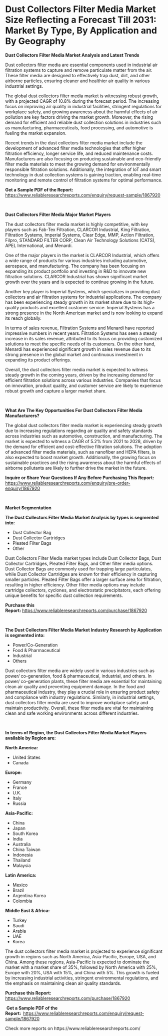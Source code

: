 <p><h1>Dust Collectors Filter Media Market Size Reflecting a Forecast Till 2031: Market By Type, By Application and By Geography</h1></p><p><strong>Dust Collectors Filter Media Market Analysis and Latest Trends</strong></p>
<p><p>Dust collectors filter media are essential components used in industrial air filtration systems to capture and remove particulate matter from the air. These filter media are designed to effectively trap dust, dirt, and other airborne particles, ensuring cleaner and healthier air quality in various industrial settings.</p><p>The global dust collectors filter media market is witnessing robust growth, with a projected CAGR of 10.8% during the forecast period. The increasing focus on improving air quality in industrial facilities, stringent regulations for workplace safety, and growing awareness about the harmful effects of air pollution are key factors driving the market growth. Moreover, the rising demand for efficient and reliable dust collection solutions in industries such as manufacturing, pharmaceuticals, food processing, and automotive is fueling the market expansion.</p><p>Recent trends in the dust collectors filter media market include the development of advanced filter media technologies that offer higher filtration efficiency, longer service life, and reduced maintenance costs. Manufacturers are also focusing on producing sustainable and eco-friendly filter media materials to meet the growing demand for environmentally responsible filtration solutions. Additionally, the integration of IoT and smart technology in dust collection systems is gaining traction, enabling real-time monitoring and remote control of filtration systems for optimal performance.</p></p>
<p><strong>Get a Sample PDF of the Report:&nbsp;</strong> <a href="https://www.reliableresearchreports.com/enquiry/request-sample/1867920">https://www.reliableresearchreports.com/enquiry/request-sample/1867920</a></p>
<p>&nbsp;</p>
<p><strong>Dust Collectors Filter Media Major Market Players</strong></p>
<p><p>The dust collectors filter media market is highly competitive, with key players such as Fab-Tex Filtration, CLARCOR Industrial, King Filtration, Filtration Systems, Imperial Systems, Clear Edge, MMP, Action Filtration, Filpro, STANDARD FILTER CORP, Clean Air Technology Solutions (CATS), APEL International, and Menardi. </p><p>One of the major players in the market is CLARCOR Industrial, which offers a wide range of products for various industries including automotive, aerospace, and manufacturing. The company has been focusing on expanding its product portfolio and investing in R&D to innovate new filtration solutions. CLARCOR Industrial has shown significant market growth over the years and is expected to continue growing in the future.</p><p>Another key player is Imperial Systems, which specializes in providing dust collectors and air filtration systems for industrial applications. The company has been experiencing steady growth in its market share due to its high-quality products and excellent customer service. Imperial Systems has a strong presence in the North American market and is now looking to expand its reach globally.</p><p>In terms of sales revenue, Filtration Systems and Menardi have reported impressive numbers in recent years. Filtration Systems has seen a steady increase in its sales revenue, attributed to its focus on providing customized solutions to meet the specific needs of its customers. On the other hand, Menardi has experienced significant growth in sales revenue due to its strong presence in the global market and continuous investment in expanding its product offerings.</p><p>Overall, the dust collectors filter media market is expected to witness steady growth in the coming years, driven by the increasing demand for efficient filtration solutions across various industries. Companies that focus on innovation, product quality, and customer service are likely to experience robust growth and capture a larger market share.</p></p>
<p>&nbsp;</p>
<p><strong>What Are The Key Opportunities For Dust Collectors Filter Media Manufacturers?</strong></p>
<p><p>The global dust collectors filter media market is experiencing steady growth due to increasing regulations regarding air quality and safety standards across industries such as automotive, construction, and manufacturing. The market is expected to witness a CAGR of 5.2% from 2021 to 2028, driven by the demand for efficient and cost-effective filtration solutions. The adoption of advanced filter media materials, such as nanofiber and HEPA filters, is also expected to boost market growth. Additionally, the growing focus on sustainable practices and the rising awareness about the harmful effects of airborne pollutants are likely to further drive the market in the future.</p></p>
<p><strong>Inquire or Share Your Questions If Any Before Purchasing This Report:</strong> <a href="https://www.reliableresearchreports.com/enquiry/pre-order-enquiry/1867920">https://www.reliableresearchreports.com/enquiry/pre-order-enquiry/1867920</a></p>
<p>&nbsp;</p>
<p><strong>Market Segmentation</strong></p>
<p><strong>The Dust Collectors Filter Media Market Analysis by types is segmented into:</strong></p>
<p><ul><li>Dust Collector Bag</li><li>Dust Collector Cartridges</li><li>Pleated Filter Bags</li><li>Other</li></ul></p>
<p><p>Dust Collectors Filter Media market types include Dust Collector Bags, Dust Collector Cartridges, Pleated Filter Bags, and Other filter media options. Dust Collector Bags are commonly used for trapping large particulates, while Dust Collector Cartridges are known for their efficiency in capturing smaller particles. Pleated Filter Bags offer a larger surface area for filtration, resulting in higher efficiency. Other filter media options may include cartridge collectors, cyclones, and electrostatic precipitators, each offering unique benefits for specific dust collection requirements.</p></p>
<p><strong>Purchase this Report:&nbsp;</strong><a href="https://www.reliableresearchreports.com/purchase/1867920">https://www.reliableresearchreports.com/purchase/1867920</a></p>
<p>&nbsp;</p>
<p><strong>The Dust Collectors Filter Media Market Industry Research by Application is segmented into:</strong></p>
<p><ul><li>Power/Co-Generation</li><li>Food & Pharmaceutical</li><li>Industrial</li><li>Others</li></ul></p>
<p><p>Dust collectors filter media are widely used in various industries such as power/ co-generation, food & pharmaceutical, industrial, and others. In power/ co-generation plants, these filter media are essential for maintaining clean air quality and preventing equipment damage. In the food and pharmaceutical industry, they play a crucial role in ensuring product safety and compliance with industry regulations. Similarly, in industrial settings, dust collectors filter media are used to improve workplace safety and maintain productivity. Overall, these filter media are vital for maintaining clean and safe working environments across different industries.</p></p>
<p>&nbsp;</p>
<p><strong>In terms of Region, the Dust Collectors Filter Media Market Players available by Region are:</strong></p>
<p>
    <p> <strong> North America: </strong>
        <ul>
            <li>United States</li>
            <li>Canada</li>
        </ul>
        </p> 
    <p> <strong> Europe: </strong>
        <ul>
            <li>Germany</li>
            <li>France</li>
            <li>U.K.</li>
            <li>Italy</li>
            <li>Russia</li>
        </ul>
        </p> 
    <p> <strong> Asia-Pacific: </strong>
        <ul>
            <li>China</li>
            <li>Japan</li>
            <li>South Korea</li>
            <li>India</li>
            <li>Australia</li>
            <li>China Taiwan</li>
            <li>Indonesia</li>
            <li>Thailand</li>
            <li>Malaysia</li>
        </ul>
        </p> 
    <p> <strong> Latin America: </strong>
        <ul>
            <li>Mexico</li>
            <li>Brazil</li>
            <li>Argentina Korea</li>
            <li>Colombia</li>
        </ul>
        </p> 
    <p> <strong> Middle East & Africa: </strong>
        <ul>
            <li>Turkey</li>
            <li>Saudi</li>
            <li>Arabia</li>
            <li>UAE</li>
            <li>Korea</li>
        </ul>
    </p>
    </p>
<p><p>The dust collectors filter media market is projected to experience significant growth in regions such as North America, Asia-Pacific, Europe, USA, and China. Among these regions, Asia-Pacific is expected to dominate the market with a market share of 35%, followed by North America with 25%, Europe with 20%, USA with 15%, and China with 5%. This growth is fueled by increasing industrial activities, stringent environmental regulations, and the emphasis on maintaining clean air quality standards.</p></p>
<p><strong>Purchase this Report: </strong><a href="https://www.reliableresearchreports.com/purchase/1867920">https://www.reliableresearchreports.com/purchase/1867920</a></p>
<p>&nbsp;<strong>Get a Sample PDF of the Report:&nbsp;&nbsp;</strong><a href="https://www.reliableresearchreports.com/enquiry/request-sample/1867920">https://www.reliableresearchreports.com/enquiry/request-sample/1867920</a></p>
<p><strong></strong></p>
<p>Check more reports on https://www.reliableresearchreports.com/</p>